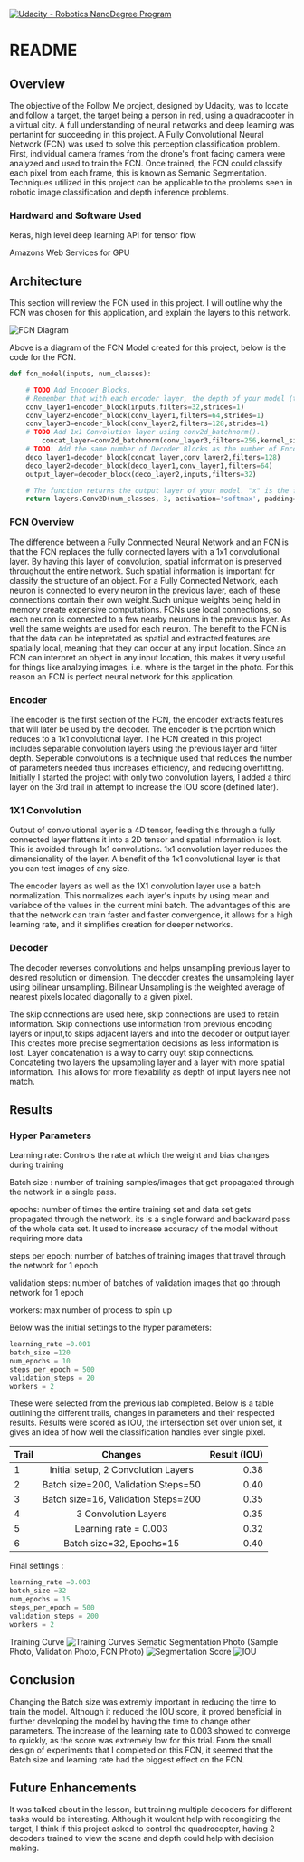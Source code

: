 [![Udacity - Robotics NanoDegree Program](https://s3-us-west-1.amazonaws.com/udacity-robotics/Extra+Images/RoboND_flag.png)](https://www.udacity.com/robotics)

# README #
## Overview ##

   The objective of the Follow Me project, designed by Udacity, was to locate and follow a target, the target being a person in red, using a quadracopter in a virtual city. A full understanding of neural networks and deep learning was pertanint for succeeding in this project. A Fully Convolutional Neural Network (FCN) was used to solve this perception classification problem. First, individual camera frames from the drone's front facing camera were analyzed and used to train the FCN. Once trained, the FCN could classify each pixel from each frame, this is known as Semanic Segmentation. Techniques utilized in this project can be applicable to the problems seen in robotic image classification and depth inference problems.   

### Hardward and Software Used ###  

Keras, high level deep learning API for tensor flow

Amazons Web Services for GPU


## Architecture ##

This section will review the FCN  used in this project. I will outline why the FCN was chosen for this application, and explain the layers to this network. 

![FCN Diagram](https://github.com/GlennPatrickMurphy/Follow_Me/blob/master/docs/FCN_Diagram.PNG)

Above is a diagram of the FCN Model created for this project, below is the code for the FCN. 

```python
def fcn_model(inputs, num_classes):

    # TODO Add Encoder Blocks. 
    # Remember that with each encoder layer, the depth of your model (the number of filters) increases.
    conv_layer1=encoder_block(inputs,filters=32,strides=1)
    conv_layer2=encoder_block(conv_layer1,filters=64,strides=1)
    conv_layer3=encoder_block(conv_layer2,filters=128,strides=1)
    # TODO Add 1x1 Convolution layer using conv2d_batchnorm().
        concat_layer=conv2d_batchnorm(conv_layer3,filters=256,kernel_size=3,strides=1)
    # TODO: Add the same number of Decoder Blocks as the number of Encoder Blocks
    deco_layer1=decoder_block(concat_layer,conv_layer2,filters=128)
    deco_layer2=decoder_block(deco_layer1,conv_layer1,filters=64)
    output_layer=decoder_block(deco_layer2,inputs,filters=32)

    # The function returns the output layer of your model. "x" is the final layer obtained from the last decoder_block()
    return layers.Conv2D(num_classes, 3, activation='softmax', padding='same')(output_layer)
```

### FCN Overview ###

The difference between a Fully Connnected Neural Network and an FCN is that the FCN replaces the fully connected layers with a 1x1 convolutional layer. By having this layer of convolution, spatial information is preserved throughout the entire network. Such spatial information is important for classify the structure of an object. For a Fully Connected Network, each neuron is connected to every neuron in the previous layer, each of these connections contain their own weight.Such unique weights being held in memory create expensive computations. FCNs use local connections, so each neuron is connected to a few nearby neurons in the previous layer. As well the same weights are used for each neuron. The benefit to the FCN is that the data can be intepretated as spatial and extracted features are spatially local, meaning that they can occur at any input location. Since an FCN can interpret an object in any input location, this makes it very useful for things like analzying images, i.e. where is the target in the photo. For this reason an FCN is perfect neural network for this application.  

### Encoder ###

The encoder is the first section of the FCN, the encoder extracts features that will later be used by the decoder. The encoder is the portion which reduces to a 1x1 convolutional layer. The FCN created in this project includes separable convolution layers using the previous layer and filter depth. Seperable convolutions is a technique used that reduces the number of parameters needed thus increases efficiency, and reducing overfitting. Initially I started the project with only two convolution layers, I added a third layer on the 3rd trail in attempt to increase the IOU score (defined later).   

### 1X1 Convolution ###

Output of convolutional layer is a 4D tensor, feeding this through a fully connected layer flattens it into a 2D tensor and spatial information is lost. This is avoided through 1x1 convolutions. 1x1 convolution layer reduces the dimensionality of the layer. A benefit of the 1x1 convolutional layer is that you can test images of any size.  

 The encoder layers as well as the 1X1 convolution layer use a batch normalization. This normalizes each layer's inputs by using mean and variabce of the values in the current mini batch. The advantages of this are that the network can train faster and faster convergence, it allows for a high learning rate, and it simplifies creation for deeper networks.

### Decoder ### 

The decoder reverses convolutions and helps unsampling previous layer to desired resolution or dimension. The decoder creates the unsampleing layer using bilinear unsampling. Bilinear Unsampling is the weighted average of nearest pixels located diagonally to a given pixel.

The skip connections are used here, skip connections are used to retain information. Skip connections use information from previous encoding layers or input,to skips adjacent layers and into the decoder or output layer. This creates more precise segmentation decisions as less information is lost. Layer concatenation is a way to carry ouyt skip connections. Concateting two layers the upsampling layer and a layer with more spatial information. This allows for more flexability as depth of input layers nee not match.


## Results ##
### Hyper Parameters ###

Learning rate: Controls the rate at which the weight and bias changes during training

Batch size : number of training samples/images that get propagated through the network in a single pass. 

epochs: number of times the entire training set and data set gets propagated through the network. its is a single forward and backward pass of the whole data set. It used to increase accuracy of the model without requiring more data

steps per epoch: number of batches of training images that travel through the network for 1 epoch 

validation steps: number of batches of validation images that go through network for 1 epoch 

workers: max number of process to spin up 

Below was the initial settings to the hyper parameters:
```python
learning_rate =0.001
batch_size =120
num_epochs = 10
steps_per_epoch = 500
validation_steps = 20
workers = 2
```
These were selected from the previous lab completed. Below is a table outlining the different trails, changes in parameters and their respected results. Results were scored as IOU, the intersection set over union set, it gives an idea of how well the classification handles ever single pixel.

| Trail         | Changes       | Result (IOU)|
| ------------- |:-------------:| -----:|
| 1    | Initial setup, 2 Convolution Layers|0.38 |
| 2    | Batch size=200, Validation Steps=50      |0.40 |
| 3    | Batch size=16, Validation Steps=200   |0.35 |
| 4    | 3 Convolution Layers |0.35 |
| 5    | Learning rate = 0.003 |0.32 |
| 6    | Batch size=32, Epochs=15 |0.40 |

Final settings : 
```python 
learning_rate =0.003
batch_size =32
num_epochs = 15
steps_per_epoch = 500
validation_steps = 200
workers = 2
```
Training Curve 
![Training Curves](https://github.com/GlennPatrickMurphy/Follow_Me/blob/master/docs/Training_Curves.PNG)
Sematic Segmentation Photo (Sample Photo, Validation Photo, FCN Photo)
![Segmentation](https://github.com/GlennPatrickMurphy/Follow_Me/blob/master/docs/Segmentation.PNG)
Score
![IOU](https://github.com/GlennPatrickMurphy/Follow_Me/blob/master/docs/Score.PNG)

## Conclusion ##

Changing the Batch size was extremly important in reducing the time to train the model. Although it reduced the IOU score, it proved beneficial in further developing the model by having the time to change other parameters. The increase of the learning rate to 0.003 showed to converge to quickly, as the score was extremely low for this trial. From the small design of experiments that I completed on this FCN, it seemed that the Batch size and learning rate had the biggest effect on the FCN. 

## Future Enhancements ##

It was talked about in the lesson, but training multiple decoders for different tasks would be interesting. Although it wouldnt help with recongizing the target, I think if this project asked to control the quadrocopter, having 2 decoders trained to view the scene and depth could help with decision making. 


